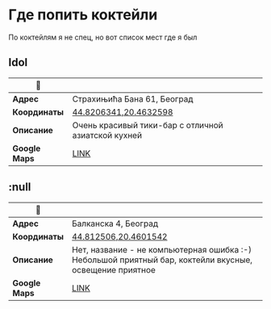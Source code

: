 # Где попить коктейли

По коктейлям я не спец, но вот список мест где я был

## Idol

| :notebook: | |
|--|--|
| **Адрес** | Страхињића Бана 61, Београд |
| **Координаты** | [44.8206341,20.4632598](geo:44.8206341,20.4632598) |
| **Описание** | Очень красивый тики-бар с отличной азиатской кухней |
| **Google Maps** | [LINK](https://www.google.com/maps/place/44.8206341,20.4632598) |

## :null

| :notebook: | |
|--|--|
| **Адрес** | Балканска 4, Београд |
| **Координаты** | [44.812506,20.4601542](geo:44.812506,20.4601542) |
| **Описание** | Нет, название - не компьютерная ошибка :-) Небольшой приятный бар, коктейли вкусные, освещение приятное |
| **Google Maps** | [LINK](https://www.google.com/maps/place/44.812506,20.4601542) |


